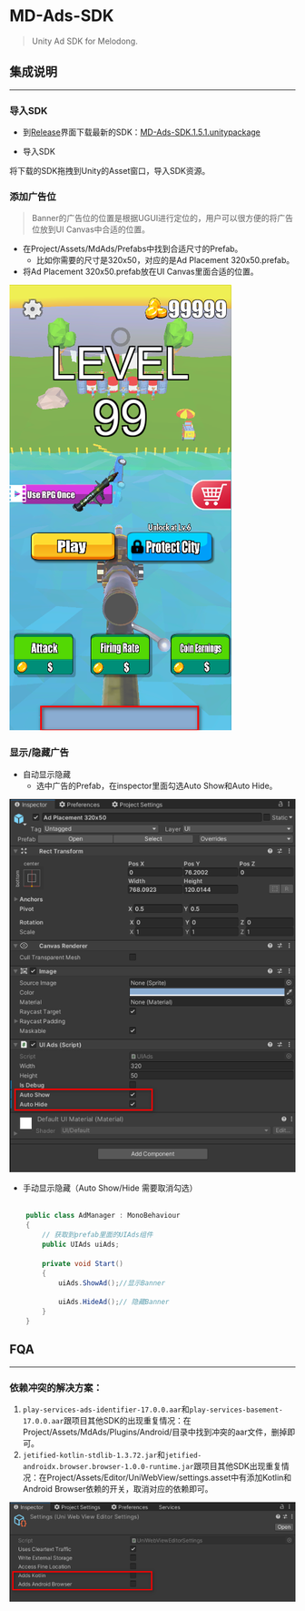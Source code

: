 # MD-Ads-SDK

> Unity Ad SDK for Melodong.

## 集成说明
****

### 导入SDK

* 到[Release](https://github.com/bengdan/MD-Ads-SDK/releases)界面下载最新的SDK：[MD-Ads-SDK.1.5.1.unitypackage](https://github.com/bengdan/MD-Ads-SDK/releases/download/1.5.1/MD-Ads-SDK.1.5.1.unitypackage)

* 导入SDK

将下载的SDK拖拽到Unity的Asset窗口，导入SDK资源。

### 添加广告位

> Banner的广告位的位置是根据UGUI进行定位的，用户可以很方便的将广告位放到UI Canvas中合适的位置。

* 在Project/Assets/MdAds/Prefabs中找到合适尺寸的Prefab。
  * 比如你需要的尺寸是320x50，对应的是Ad Placement 320x50.prefab。
* 将Ad Placement 320x50.prefab放在UI Canvas里面合适的位置。

![image-20210525160627835](https://github.com/bengdan/MD-Ads-SDK/blob/2020/readme%20images/image-20210525160627835.png)

### 显示/隐藏广告

* 自动显示隐藏
  * 选中广告的Prefab，在inspector里面勾选Auto Show和Auto Hide。

![image-20210525161057273](https://github.com/bengdan/MD-Ads-SDK/blob/2020/readme%20images/image-20210525161057273.png)

* 手动显示隐藏（Auto Show/Hide 需要取消勾选）

```c#

    public class AdManager : MonoBehaviour
    {
        // 获取到prefab里面的UIAds组件
        public UIAds uiAds;

        private void Start()
        {
            uiAds.ShowAd();//显示Banner
            
            uiAds.HideAd();// 隐藏Banner
        }
    }

```

## FQA

****

### 依赖冲突的解决方案：

1. `play-services-ads-identifier-17.0.0.aar`和`play-services-basement-17.0.0.aar`跟项目其他SDK的出现重复情况：在Project/Assets/MdAds/Plugins/Android/目录中找到冲突的aar文件，删掉即可。
2. `jetified-kotlin-stdlib-1.3.72.jar`和`jetified-androidx.browser.browser-1.0.0-runtime.jar`跟项目其他SDK出现重复情况：在Project/Assets/Editor/UniWebView/settings.asset中有添加Kotlin和Android Browser依赖的开关，取消对应的依赖即可。

![image-20210525163339229](https://github.com/bengdan/MD-Ads-SDK/blob/2020/readme%20images/image-20210525163339229.png)

